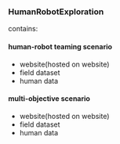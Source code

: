 ### HumanRobotExploration
contains:
#### human-robot teaming scenario
- website(hosted on website)
- field dataset
- human data

#### multi-objective scenario
- website(hosted on website)
- field dataset
- human data
